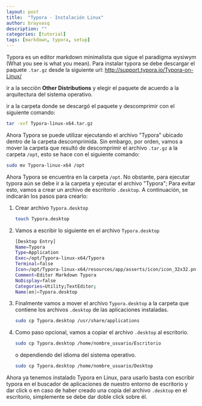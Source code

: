 ```yaml
---
layout: post
title:  "Typora - Instalación Linux"
author: brayvasq
description: ""
categories: [tutorial]
tags: [markdown, typora, setup]
---
```

Typora es un editor markdown minimalista que sigue el paradigma wysiwym (What you see is what you mean).
Para instalar typora se debe descargar el paquete `.tar.gz` desde la siguiente url: http://support.typora.io/Typora-on-Linux/

ir a la sección **Other Distributions** y elegir el paquete de acuerdo a la arquitectura del sistema operativo.

ir a la carpeta donde se descargó el paquete y descomprimir con el siguiente comando:

```bash
tar -xvf Typora-linux-x64.tar.gz
```

Ahora Typora se puede utilizar ejecutando el archivo "Typora" ubicado dentro de la carpeta descomprimida. Sin embargo, por orden, vamos a mover la carpeta que resultó de descomprimir el archivo `.tar.gz` a la carpeta `/opt`, esto se hace con el siguiente comando:

```bash
sudo mv Typora-linux-x64 /opt
```

Ahora Typora se encuentra en la carpeta `/opt`. No obstante, para ejecutar typora aún se debe ir a la carpeta y ejecutar el archivo "Typora"; Para evitar esto, vamos a crear un archivo de escritorio `.desktop`. A continuación, se indicarán los pasos para crearlo:

1. Crear archivo `Typora.desktop`

   ```bash
   touch Typora.desktop
   ```

2. Vamos a escribir lo siguiente en el archivo `Typora.desktop`

   ```bash
   [Desktop Entry]
   Name=Typora
   Type=Application
   Exec=/opt/Typora-linux-x64/Typora
   Terminal=false
   Icon=/opt/Typora-linux-x64/resources/app/asserts/icon/icon_32x32.png
   Comment=Editor Markdown Typora
   NoDisplay=false
   Categories=Utility;TextEditor;
   Name[en]=Typora.desktop
   ```

3. Finalmente vamos a mover el archivo `Typora.desktop` a la carpeta que contiene los archivos `.desktop` de las aplicaciones instaladas.

   ```bash
   sudo cp Typora.desktop /usr/share/applications
   ```

4. Como paso opcional, vamos a copiar el archivo `.desktop` al escritorio.

   ```bash
   sudo cp Typora.desktop /home/nombre_usuario/Escritorio
   ```

   o dependiendo del idioma del sistema operativo.

   ```bash
   sudo cp Typora.desktop /home/nombre_usuario/Desktop
   ```

Ahora ya tenemos instalado Typora en Linux, para usarlo basta con escribir typora en el buscador de aplicaciones de nuestro entorno de escritorio y dar click o en caso de haber creado una copia del archivo `.desktop` en el escritorio, simplemente se debe dar doble click sobre él.
